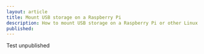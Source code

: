 ```yaml
---
layout: article
title: Mount USB storage on a Raspberry Pi
description: How to mount USB storage on a Raspberry Pi or other Linux device from the terminal.
published: 
---
```

Test unpublished
